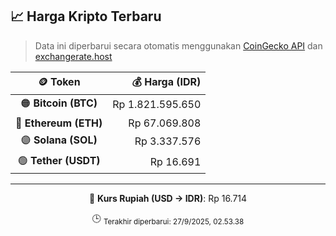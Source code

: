 

<!-- HARGA_KRIPTO -->
## 📈 Harga Kripto Terbaru

> Data ini diperbarui secara otomatis menggunakan [CoinGecko API](https://www.coingecko.com/) dan [exchangerate.host](https://exchangerate.host/)

<div align="center">

| 🪙 Token | 💰 Harga (IDR) |
|:------:|---------------:|
| 🟠 **Bitcoin (BTC)**   | Rp 1.821.595.650 |
| 🔵 **Ethereum (ETH)**  | Rp 67.069.808 |
| 🟣 **Solana (SOL)**    | Rp 3.337.576 |
| 🟢 **Tether (USDT)**   | Rp 16.691 |

---

💱 **Kurs Rupiah (USD → IDR)**: Rp 16.714

🕒 <sub>Terakhir diperbarui: 27/9/2025, 02.53.38</sub>

</div>
<!-- /HARGA_KRIPTO -->